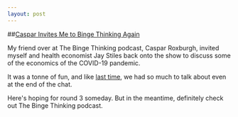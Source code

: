 ```yaml
---
layout: post
---
```

##[Caspar Invites Me to Binge Thinking Again](https://bit.ly/B_Think60)

My friend over at The Binge Thinking podcast, Caspar Roxburgh, invited myself and health economist Jay Stiles back onto the show to discuss some of the economics of the COVID-19 pandemic.

It was a tonne of fun, and like [last time](https://bingethinkingpodcast.com/episodes/2018/2/27/episode-26-economic-booms-and-busts-with-david-murakami), we had so much to talk about even at the end of the chat.

Here's hoping for round 3 someday. But in the meantime, definitely check out The Binge Thinking podcast.
